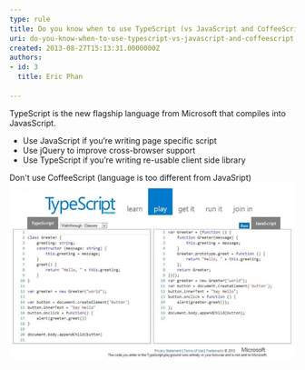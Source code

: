 ```yaml
---
type: rule
title: Do you know when to use TypeScript (vs JavaScript and CoffeeScript)?
uri: do-you-know-when-to-use-typescript-vs-javascript-and-coffeescript
created: 2013-08-27T15:13:31.0000000Z
authors:
- id: 3
  title: Eric Phan

---
```


TypeScript is the new flagship language from Microsoft that compiles into JavasScript.

- Use JavaScript if you’re writing page specific script
- Use jQuery to improve cross-browser support
- Use TypeScript if you’re writing re-usable client side library


Don't use CoffeeScript (language is too different from JavaSript)
 ![ Good - TypeScript is very similar to JavaScript so it’s easy to learn, and also helps developers learn proper JavaScript coding practices![](typescript-bad.jpg)](typescript-good.jpg)
